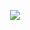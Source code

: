 <!--# Description
It is a project(website) made on html and javascript. 
Pithoragarh.html is the main file and rest are the connected source files.-->

<p align="center">
<img src="https://user-images.githubusercontent.com/54352598/121808305-6d2f7a00-cc75-11eb-9bd4-1437f29eb1c5.jpg"/></p>
